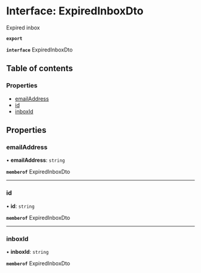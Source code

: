 # Interface: ExpiredInboxDto

Expired inbox

**`export`**

**`interface`** ExpiredInboxDto

## Table of contents

### Properties

- [emailAddress](ExpiredInboxDto.md#emailaddress)
- [id](ExpiredInboxDto.md#id)
- [inboxId](ExpiredInboxDto.md#inboxid)

## Properties

### emailAddress

• **emailAddress**: `string`

**`memberof`** ExpiredInboxDto

___

### id

• **id**: `string`

**`memberof`** ExpiredInboxDto

___

### inboxId

• **inboxId**: `string`

**`memberof`** ExpiredInboxDto
